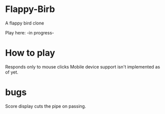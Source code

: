 # Flappy-Birb
A flappy bird clone

Play here: -in progress-

# How to play

Responds only to mouse clicks
Mobile device support isn't implemented as of yet.

# bugs
Score display cuts the pipe on passing.

